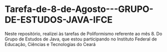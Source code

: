 # Tarefa-de-8-de-Agosto---GRUPO-DE-ESTUDOS-JAVA-IFCE 
Neste repositório, realizei às tarefas de Poliformismo referente ao mês 8. Do Grupo de Estudos de Java, que estou participando no Instituto Federal de Educação, Ciências e Tecnologias do Ceará  
        
      
       
     
  
